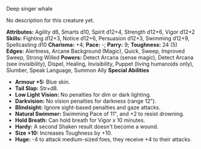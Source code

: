 Deep singer whale

No description for this creature yet.

**Attributes:** Agility d6, Smarts d10, Spirit d12+4, Strength d12+6,
Vigor d12+2
**Skills:** Fighting d12+3, Notice d12+6, Persuasion d12+3, Swimming
d12+9, Spellcasting d10
**Charisma:** +4; **Pace:** -; **Parry:** 9; **Toughness:** 24 (5)
**Edges:** Alertness, Arcane Background (Magic), Quick, Sweep, Improved
Sweep, Strong Willed
**Powers:** Detect Arcana (sense magic), Detect Arcana (see
invisibility), Dispel, Healing, Invisibility, Puppet (living humanoids
only), Slumber, Speak Language, Summon Ally
**Special Abilities**
- **Armour +5:** Blue skin.
- **Tail Slap:** Str+d8.
- **Low Light Vision:** No penalties for dim or dark lighting.
- **Darkvision:** No vision penalties for darkness (range 12").
- **Blindsight:** Ignore sight-based penalties and gaze attacks.
- **Natural Swimmer:** Swimming Pace of 11", and +2 to resist
drowning.
- **Hold Breath:** Can hold breath for Vigor x 10 minutes.
- **Hardy:** A second Shaken result doesn't become a wound.
- **Size +10:** Increases Toughness by +10.
- **Huge:** -4 to attack medium-sized foes, they receive +4 to their
attacks.

